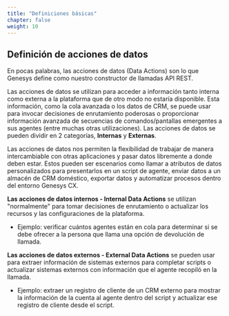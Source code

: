 ```yaml
---
title: "Definiciones básicas"
chapter: false
weight: 10
---
```


## Definición de acciones de datos
En pocas palabras, las acciones de datos (Data Actions) son lo que Genesys define como nuestro constructor de llamadas API REST.

Las acciones de datos se utilizan para acceder a información tanto interna como externa a la plataforma que de otro modo no estaría disponible. Esta información, como la cola avanzada o los datos de CRM, se puede usar para invocar decisiones de enrutamiento poderosas o proporcionar información avanzada de secuencias de comandos/pantallas emergentes a sus agentes (entre muchas otras utilizaciones). Las acciones de datos se pueden dividir en 2 categorías, **Internas** y **Externas**.

Las acciones de datos nos permiten la flexibilidad de trabajar de manera intercambiable con otras aplicaciones y pasar datos libremente a donde deben estar. Estos pueden ser escenarios como llamar a atributos de datos personalizados para presentarlos en un script de agente, enviar datos a un almacén de CRM doméstico, exportar datos y automatizar procesos dentro del entorno Genesys CX.

**Las acciones de datos internos - Internal Data Actions** se utilizan "normalmente" para tomar decisiones de enrutamiento o actualizar los recursos y las configuraciones de la plataforma.
   * Ejemplo: verificar cuántos agentes están en cola para determinar si se debe ofrecer a la persona que llama una opción de devolución de llamada.

**Las acciones de datos externos - External Data Actions** se pueden usar para extraer información de sistemas externos para completar scripts o actualizar sistemas externos con información que el agente recopiló en la llamada.
  * Ejemplo: extraer un registro de cliente de un CRM externo para mostrar la información de la cuenta al agente dentro del script y actualizar ese registro de cliente desde el script.
